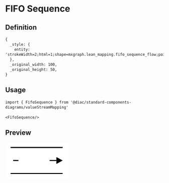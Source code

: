 # FIFO Sequence

## Definition

```
{
  _style: { 
    entity: 'strokeWidth=2;html=1;shape=mxgraph.lean_mapping.fifo_sequence_flow;pointerEvents=1;fontStyle=0;fontSize=20;align=center;',
  },
  _original_width: 100,
  _original_height: 50,
}
```

## Usage

```
import { FifoSequence } from '@diac/standard-components-diagrams/valueStreamMapping'

<FifoSequence/>
```

## Preview

<img src="./fifo-sequence.png" width="200"/>
